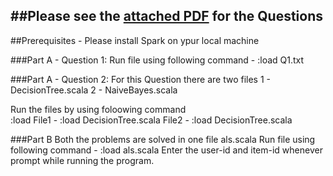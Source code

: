 ##Please see the [attached PDF](https://github.com/AlayVora/Data-Analytics-and-Recommendation-System/b/master/HW32016Recommend.pdf) for the Questions
-----------------------------------------------
##Prerequisites - Please install Spark on ypur local machine

###Part A - Question 1: 
Run file using following command - :load Q1.txt

###Part A - Question 2:
For this Question there are two files
1 - DecisionTree.scala
2 - NaiveBayes.scala

Run the files by using foloowing command					  
:load <FileName>
File1 - :load DecisionTree.scala
File2 - :load DecisionTree.scala
	  
###Part B
Both the problems are solved in one file als.scala
Run file using following command - :load als.scala
Enter the user-id and item-id whenever prompt while running the program.
